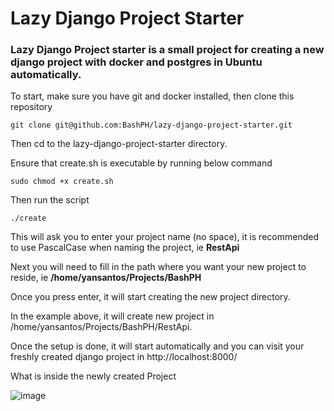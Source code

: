 # Lazy Django Project Starter

### Lazy Django Project starter is a small project for creating a new django project with docker and postgres in Ubuntu automatically.


To start, make sure you have git and docker installed, then clone this repository 

```shell
git clone git@github.com:BashPH/lazy-django-project-starter.git
```
Then cd to the lazy-django-project-starter directory.

Ensure that create.sh is executable by running below command

```shell
sudo chmod +x create.sh
```

Then run the script

```shell
./create
```

This will ask you to enter your project name (no space), it is recommended to use PascalCase when naming the project, ie **RestApi**

Next you will need to fill in the path where you want your new project to reside, ie **/home/yansantos/Projects/BashPH**

Once you press enter, it will start creating the new project directory.

In the example above, it will create new project in /home/yansantos/Projects/BashPH/RestApi.

Once the setup is done, it will start automatically and you can visit your freshly created django project in http://localhost:8000/

What is inside the newly created Project

![image](https://user-images.githubusercontent.com/34324691/163565468-1b23af97-90b2-46a6-922f-97f04689718a.png)


